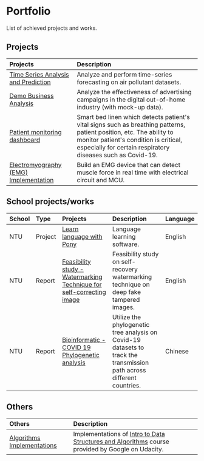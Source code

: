 # Portfolio
List of achieved projects and works.

## Projects

Projects | Description
:------ | :--
[Time Series Analysis and Prediction](https://github.com/Jerry-Tse/TimeSeries_AirQualityIndex/blob/master/README.md) | Analyze and perform time-series forecasting on air pollutant datasets.
[Demo Business Analysis](https://github.com/Jerry-Tse/Example_Business_Analysis-DOOH-industry/blob/main/README.md) | Analyze the effectiveness of advertising campaigns in the digital out-of-home industry (with mock-up data). 
[Patient monitoring dashboard](https://github.com/Jerry-Tse/Portfolios/tree/master/Studio1Labs) | Smart bed linen which detects patient's vital signs such as breathing patterns, patient position, etc. The ability to monitor patient's condition is critical, especially for certain respiratory diseases such as Covid-19.  
[Electromyography (EMG) Implementation](https://drive.google.com/open?id=1Cu9w3cG-b40hI6HfJPJbCoS9DQx5ERSm) | Build an EMG device that can detect muscle force in real time with electrical circuit and MCU.

## School projects/works
School | Type | Projects | Description | Language
:-- | :-- | :------ | :-- | :--
NTU | Project | [Learn language with Pony]() | Language learning software. | English  
NTU | Report | [Feasibility study - Watermarking Technique for self-correcting image](https://github.com/Jerry-Tse/Feasibility_study_watermark_on_deepfake/blob/main/README.md) | Feasibility study on self-recovery watermarking technique on deep fake tampered images. | English
NTU | Report | [Bioinformatic - COVID 19 Phylogenetic analysis](https://github.com/Jerry-Tse/NTU_BioInformatic_final_report/blob/main/README.md) | Utilize the phylogenetic tree analysis on Covid-19 datasets to track the transmission path across different countries. | Chinese


## Others
Others | Description
:------ | :--
[Algorithms Implementations](https://github.com/Jerry-Tse/Algorithms_Implementations) | Implementations of [Intro to Data Structures and Algorithms](https://www.udacity.com/course/data-structures-and-algorithms-in-python--ud513) course provided by Google on Udacity.
